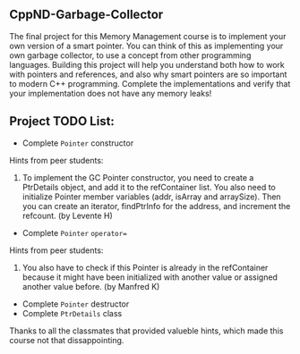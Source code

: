 ## CppND-Garbage-Collector
The final project for this Memory Management course is to implement your own version of a smart pointer. You can think of this as implementing your own garbage collector, to use a concept from other programming languages. Building this project will help you understand both how to work with pointers and references, and also why smart pointers are so important to modern C++ programming. Complete the implementations and verify that your implementation does not have any memory leaks!

## Project TODO List:
- Complete `Pointer` constructor

Hints from peer students:
1. To implement the GC Pointer constructor, you need to create a PtrDetails object, and add it to the refContainer list. You also need to initialize Pointer member variables (addr, isArray and arraySize). Then you can create an iterator, findPtrInfo for the address, and increment the refcount. (by Levente H)

- Complete `Pointer` `operator=`

Hints from peer students:
1. You also have to check if this Pointer is already in the refContainer because it might have been initialized with another value or assigned another value before. (by Manfred K)

- Complete `Pointer` destructor
- Complete `PtrDetails` class


Thanks to all the classmates that provided valueble hints, which made this course not that dissappointing. 
